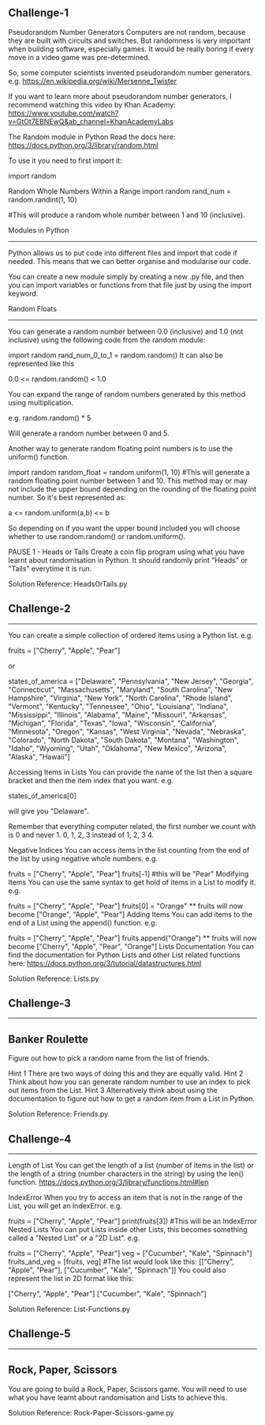 ## Challenge-1

Pseudorandom Number Generators
Computers are not random, because they are built with circuits and switches. But randomness is very important when building software, especially games. It would be really boring if every move in a video game was pre-determined.

So, some computer scientists invented pseudorandom number generators. e.g. https://en.wikipedia.org/wiki/Mersenne_Twister

If you want to learn more about pseudorandom number generators, I recommend watching this video by Khan Academy: https://www.youtube.com/watch?v=GtOt7EBNEwQ&ab_channel=KhanAcademyLabs

The Random module in Python
Read the docs here: https://docs.python.org/3/library/random.html

To use it you need to first import it:

import random

Random Whole Numbers Within a Range
import random
rand_num = random.randint(1, 10)

#This will produce a random whole number between 1 and 10 (inclusive).

Modules in Python
********************
Python allows us to put code into different files and import that code if needed. This means that we can better organise and modularise our code.

You can create a new module simply by creating a new .py file, and then you can import variables or functions from that file just by using the import keyword.

Random Floats
*******************
You can generate a random number between 0.0 (inclusive) and 1.0 (not inclusive) using the following code from the random module:

import random
rand_num_0_to_1 = random.random()
It can also be represented like this

0.0 <= random.random() < 1.0

You can expand the range of random numbers generated by this method using multiplication.

e.g. random.random() * 5

Will generate a random number between 0 and 5.

Another way to generate random floating point numbers is to use the uniform() function.

import random
random_float = random.uniform(1, 10)
#This will generate a random floating point number between 1 and 10. 
This method may or may not include the upper bound depending on the rounding of the floating point number. So it's best represented as:

a <= random.uniform(a,b) <= b

So depending on if you want the upper bound included you will choose whether to use random.random() or random.uniform().

PAUSE 1 - Heads or Tails
Create a coin flip program using what you have learnt about randomisation in Python. It should randomly print "Heads" or "Tails" everytime it is run.

Solution Reference: HeadsOrTails.py

## Challenge-2
***********************

You can create a simple collection of ordered items using a Python list. e.g.

fruits = ["Cherry", "Apple", "Pear"]

or

states_of_america = ["Delaware", "Pennsylvania", "New Jersey", "Georgia", "Connecticut", "Massachusetts", "Maryland", "South Carolina", "New Hampshire", "Virginia", "New York", "North Carolina", "Rhode Island", "Vermont", "Kentucky", "Tennessee", "Ohio", "Louisiana", "Indiana", "Mississippi", "Illinois", "Alabama", "Maine", "Missouri", "Arkansas", "Michigan", "Florida", "Texas", "Iowa", "Wisconsin", "California", "Minnesota", "Oregon", "Kansas", "West Virginia", "Nevada", "Nebraska", "Colorado", "North Dakota", "South Dakota", "Montana", "Washington", "Idaho", "Wyoming", "Utah", "Oklahoma", "New Mexico", "Arizona", "Alaska", "Hawaii"]

Accessing Items in Lists
You can provide the name of the list then a square bracket and then the item index that you want. e.g.

states_of_america[0]

will give you "Delaware".

Remember that everything computer related, the first number we count with is 0 and never 1. 0, 1, 2, 3 instead of 1, 2, 3 4.

Negative Indices
You can access items in the list counting from the end of the list by using negative whole numbers. e.g.

fruits = ["Cherry", "Apple", "Pear"]
fruits[-1] #this will be "Pear"
Modifying Items
You can use the same syntax to get hold of items in a List to modify it. e.g.

fruits = ["Cherry", "Apple", "Pear"]
fruits[0] = "Orange"
** fruits will now become ["Orange", "Apple", "Pear"]
Adding Items
You can add items to the end of a List using the append() function. e.g.

fruits = ["Cherry", "Apple", "Pear"]
fruits.append("Orange")
** fruits will now become ["Cherry", "Apple", "Pear", "Orange"]
Lists Documentation
You can find the documentation for Python Lists and other List related functions here: https://docs.python.org/3/tutorial/datastructures.html

Solution Reference: Lists.py

## Challenge-3
***************************

Banker Roulette
-------------------- 

Figure out how to pick a random name from the list of friends.

 Hint 1 
There are two ways of doing this and they are equally valid.
 Hint 2 
Think about how you can generate random number to use an index to pick out items from the List.
 Hint 3 
Alternatively think about using the documentation to figure out how to get a random item from a List in Python.

Solution Reference: Friends.py

## Challenge-4
************************

Length of List
You can get the length of a list (number of items in the list) or the length of a string (number characters in the string) by using the len() function. https://docs.python.org/3/library/functions.html#len

IndexError
When you try to access an item that is not in the range of the List, you will get an IndexError. e.g.

fruits = ["Cherry", "Apple", "Pear"]
print(fruits[3]) #This will be an IndexError
Nested Lists
You can put Lists inside other Lists, this becomes something called a "Nested List" or a "2D List". e.g.

fruits = ["Cherry", "Apple", "Pear"]
veg = ["Cucumber", "Kale", "Spinnach"]
fruits_and_veg = [fruits, veg]
#The list would look like this: [["Cherry", "Apple", "Pear"], ["Cucumber", "Kale", "Spinnach"]]
You could also represent the list in 2D format like this:

["Cherry", "Apple", "Pear"]
["Cucumber", "Kale", "Spinnach"]

Solution Reference: List-Functions.py

## Challenge-5
********************

Rock, Paper, Scissors
------------------------ 
You are going to build a Rock, Paper, Scissors game. You will need to use what you have learnt about randomisation and Lists to achieve this.

Solution Reference: Rock-Paper-Scissors-game.py

